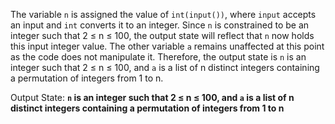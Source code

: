 The variable `n` is assigned the value of `int(input())`, where `input` accepts an input and `int` converts it to an integer. Since `n` is constrained to be an integer such that 2 ≤ n ≤ 100, the output state will reflect that `n` now holds this input integer value. The other variable `a` remains unaffected at this point as the code does not manipulate it. Therefore, the output state is `n` is an integer such that 2 ≤ n ≤ 100, and `a` is a list of n distinct integers containing a permutation of integers from 1 to n.

Output State: **`n` is an integer such that 2 ≤ n ≤ 100, and `a` is a list of n distinct integers containing a permutation of integers from 1 to n**